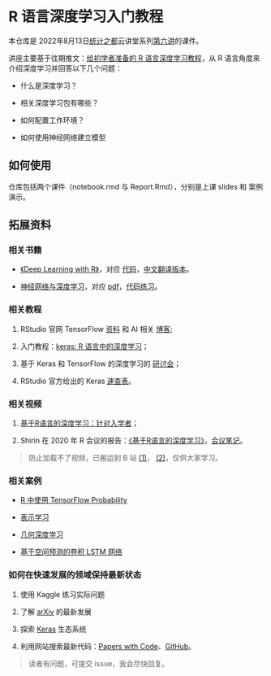 # R 语言深度学习入门教程

本仓库是 2022年8月13日[统计之都](https://github.com/cosname)云讲堂系列[第六讲](https://mp.weixin.qq.com/s/C3wBiofESC5P-ATupG73xA)的课件。

讲座主要基于往期推文：[给初学者准备的 R 语言深度学习教程](https://mp.weixin.qq.com/s/Ms89sMFB1LEkks-Pc2y8ug)，从 R 语言角度来介绍深度学习并回答以下几个问题：

- 什么是深度学习？

- 相关深度学习包有哪些？

- 如何配置工作环境？

- 如何使用神经网络建立模型

## 如何使用

仓库包括两个课件（notebook.rmd 与 Report.Rmd），分别是上课 slides 和 案例演示。

## 拓展资料

### 相关书籍

- [《Deep Learning with R》](https://www.manning.com/books/deep-learning-with-r-second-edition?utm_source=kalinowski&utm_medium=affiliate&utm_campaign=book_allaire2_deep_5_24_22&a_aid=kalinowski&a_bid=c7cc060f)，对应 [代码](https://github.com/fmmattioni/deep-learning-with-r-notebooks)，[中文翻译版本](https://item.jd.com/13183476.html)。

- [神经网络与深度学习](https://nndl.github.io/)，对应 [pdf](https://nndl.github.io/nndl-book.pdf)，[代码练习](https://github.com/nndl/exercise)。

### 相关教程

1.  RStudio 官网 TensorFlow [资料](https://tensorflow.rstudio.com/) 和 AI 相关 [博客](https://blogs.rstudio.com/ai/);

2.  入门教程：[keras: R 语言中的深度学习](https://www.datacamp.com/community/tutorials/keras-r-deep-learning)；

3.  基于 Keras 和 TensorFlow 的深度学习的 [研讨会](https://github.com/rstudio-conf-2020/dl-keras-tf)；

4.  RStudio 官方给出的 Keras [速查表](https://raw.githubusercontent.com/rstudio/cheatsheets/main/keras.pdf)。

### 相关视频

1.  [基于R语言的深度学习：针对入学者](https://www.youtube.com/watch?v=xzbVK2tqTfM&t=11978s)；
  
2.  Shirin 在 2020 年 R 会议的报告：[《基于R语言的深度学习》](https://www.youtube.com/watch?v=uBISMeExoqk)，[会议笔记](https://gitlab.com/ShirinG/keras_tutorial_user2020)。

> 防止加载不了视频，已搬运到 B 站 [(1)](https://www.bilibili.com/video/BV1E3411n7Ry/)， [(2)](https://www.bilibili.com/video/BV1W34y1v795/?spm_id_from=333.788)，仅供大家学习。

### 相关案例

-   [R 中使用 TensorFlow Probability](https://blogs.rstudio.com/ai/posts/2019-01-08-getting-started-with-tf-probability/)

-   [表示学习](https://blogs.rstudio.com/ai/posts/2018-10-22-mmd-vae/#our-objective-today)

-   [几何深度学习](https://blogs.rstudio.com/ai/posts/2021-08-26-geometric-deep-learning/)

-   [基于空间预测的卷积 LSTM 网络](https://blogs.rstudio.com/ai/posts/2020-12-17-torch-convlstm/)

### 如何在快速发展的领域保持最新状态

1. 使用 Kaggle 练习实际问题

2. 了解 [arXiv](https://arxiv.org/) 的最新发展

3. 探索 [Keras](https://keras.io/) 生态系统

4. 利用网站搜索最新代码：[Papers with Code](https://paperswithcode.com/)、[GitHub](https://github.com/)。




> 读者有问题，可提交 issue，我会尽快回复。

